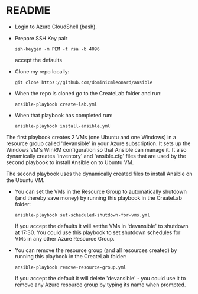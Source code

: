 # README

* Login to Azure CloudShell (bash).

* Prepare SSH Key pair

    `ssh-keygen -m PEM -t rsa -b 4096`

    accept the defaults

* Clone my repo locally:

    `git clone https://github.com/dominicmleonard/ansible`

* When the repo is cloned go to the CreateLab folder and run:

    `ansible-playbook create-lab.yml`

* When that playbook has completed run:

    `ansible-playbook install-ansible.yml`

The first playbook creates 2 VMs (one Ubuntu and one Windows) in a resource group called 'devansible' in your Azure subscription.  It sets up the Windows VM's WinRM configuration so that Ansible can manage it.  It also dynamically creates 'inventory' and 'ansible.cfg' files that are used by the second playbook to install Ansible on to Ubuntu VM.

The second playbook uses the dynamically created files to install Ansible on the Ubuntu VM.

* You can set the VMs in the Resource Group to automatically shutdown (and thereby save money) by running this playbook in the CreateLab folder:

    `ansible-playbook set-scheduled-shutdown-for-vms.yml`

    If you accept the defaults it will setthe VMs in 'devansible' to shutdown at 17:30.  You could use this playbook to set shutdown schedules for VMs in any other Azure Resource Group.

* You can remove the resource group (and all resources created) by running this playbook in the CreateLab folder:

    `ansible-playbook remove-resource-group.yml`

    If you accept the default it will delete 'devansible' - you could use it to remove any Azure resource group by typing its name when prompted.

